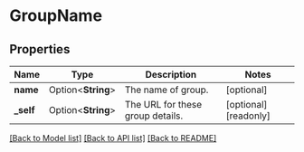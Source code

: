 # GroupName

## Properties

Name | Type | Description | Notes
------------ | ------------- | ------------- | -------------
**name** | Option<**String**> | The name of group. | [optional]
**_self** | Option<**String**> | The URL for these group details. | [optional][readonly]

[[Back to Model list]](../README.md#documentation-for-models) [[Back to API list]](../README.md#documentation-for-api-endpoints) [[Back to README]](../README.md)


